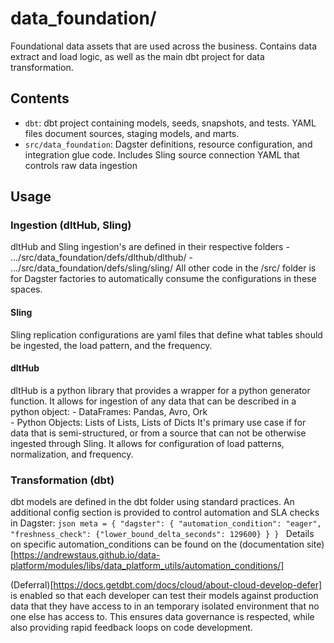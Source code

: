 # data_foundation/

Foundational data assets that are used across the business.  Contains data extract and 
load logic, as well as the main dbt project for data transformation.

## Contents

- `dbt`: dbt project containing models, seeds, snapshots, and tests. YAML files document
sources, staging models, and marts.
- `src/data_foundation`: Dagster definitions, resource configuration, and integration
glue code. Includes Sling source connection YAML that controls raw data ingestion

## Usage

### Ingestion (dltHub, Sling)
dltHub and Sling ingestion's are defined in their respective folders
    - .../src/data_foundation/defs/dlthub/dlthub/
    - .../src/data_foundation/defs/sling/sling/
All other code in the /src/ folder is for Dagster factories to automatically consume the
configurations in these spaces.

#### Sling
Sling replication configurations are yaml files that define what tables should be
ingested, the load pattern, and the frequency.

#### dltHub
dltHub is a python library that provides a wrapper for a python generator function.
It allows for ingestion of any data that can be described in a python object:
    - DataFrames: Pandas, Avro, Ork  
    - Python Objects: Lists of Lists, Lists of Dicts
It's primary use case if for data that is semi-structured, or from a source that can not
be otherwise ingested through Sling.  It allows for configuration of load patterns,
normalization, and frequency.

### Transformation (dbt)
dbt models are defined in the dbt folder using standard practices. An additional config
section is provided to control automation and SLA checks in Dagster:
    ```json
    meta = {
        "dagster": {
            "automation_condition": "eager",
            "freshness_check": {"lower_bound_delta_seconds": 129600}
        }
    }
    ```
Details on specific automation_conditions can be found on the
(documentation site)[https://andrewstaus.github.io/data-platform/modules/libs/data_platform_utils/automation_conditions/]
    
(Deferral)[https://docs.getdbt.com/docs/cloud/about-cloud-develop-defer] is enabled so
that each developer can test their models against production data that they have access
to in an temporary isolated environment that no one else has access to.  This ensures
data governance is respected, while also providing rapid feedback loops on code
development.